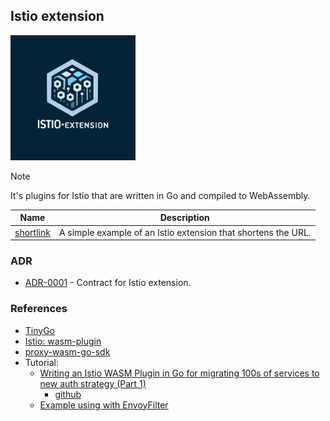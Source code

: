 ## Istio extension

<img width='200' height='200' src="./docs/public/logo.svg">

> [!NOTE]
> It's plugins for Istio that are written in Go and compiled to WebAssembly.

| Name                     | Description                                                   |
|--------------------------|---------------------------------------------------------------|
| [shortlink](./shortlink) | A simple example of an Istio extension that shortens the URL. |

### ADR

- [ADR-0001](./docs/ADR/decisions/0001-contract.md) - Contract for Istio extension.

### References

- [TinyGo](https://tinygo.org/)
- [Istio: wasm-plugin](https://istio.io/latest/docs/reference/config/proxy_extensions/wasm-plugin/)
- [proxy-wasm-go-sdk](https://github.com/tetratelabs/proxy-wasm-go-sdk)
- Tutorial:
  - [Writing an Istio WASM Plugin in Go for migrating 100s of services to new auth strategy (Part 1)](https://zendesk.engineering/writing-an-istio-wasm-plugin-in-go-for-migrating-100s-of-services-to-new-auth-strategy-part-1-cd551e1455d7)
    - [github](https://github.com/henders/writing-an-envoy-wasm-plugin)
  - [Example using with EnvoyFilter](https://gitverse.ru/kozlov.a.e/wasm-gofunc/content/master/conf/envoy_filter.yml)
